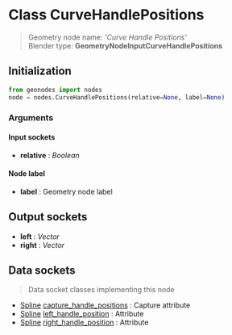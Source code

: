 
# Class CurveHandlePositions

> Geometry node name: _'Curve Handle Positions'_<br>Blender type:  **GeometryNodeInputCurveHandlePositions**

## Initialization


```python
from geonodes import nodes
node = nodes.CurveHandlePositions(relative=None, label=None)
```


### Arguments


#### Input sockets



- **relative** : _Boolean_



#### Node label



- **label** : Geometry node label



## Output sockets



- **left** : _Vector_
- **right** : _Vector_



## Data sockets

> Data socket classes implementing this node


- [Spline](./sockets/Spline.md) [capture_handle_positions](./sockets/Spline.md#capture_handle_positions) : Capture attribute
- [Spline](./sockets/Spline.md) [left_handle_position](./sockets/Spline.md#left_handle_position) : Attribute
- [Spline](./sockets/Spline.md) [right_handle_position](./sockets/Spline.md#right_handle_position) : Attribute


